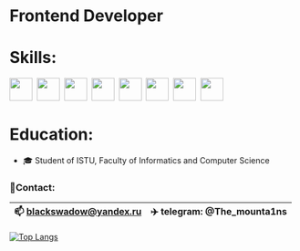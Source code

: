 # Frontend Developer


# Skills:
<img height="40" src="https://cdn.jsdelivr.net/gh/devicons/devicon/icons/html5/html5-original.svg" />&nbsp;
<img height="40" src="https://cdn.jsdelivr.net/gh/devicons/devicon/icons/css3/css3-original.svg" />&nbsp;
<img height="40" src="https://cdn.jsdelivr.net/gh/devicons/devicon/icons/javascript/javascript-original.svg" />&nbsp;
<img height="40" src="https://cdn.jsdelivr.net/gh/devicons/devicon/icons/typescript/typescript-original.svg" />&nbsp;
<img height="40" src="https://cdn.jsdelivr.net/gh/devicons/devicon/icons/react/react-original.svg" />&nbsp;
<img height="40" src="https://cdn.jsdelivr.net/gh/devicons/devicon/icons/sass/sass-original.svg" />&nbsp;
<img height="40" src="https://cdn.jsdelivr.net/gh/devicons/devicon/icons/figma/figma-original.svg" />&nbsp;
<img height="40" src="https://cdn.jsdelivr.net/gh/devicons/devicon/icons/github/github-original.svg" />

# Education:
  - 🎓 Student of ISTU, Faculty of Informatics and Computer Science

### 📱Contact:
| 📫 blackswadow@yandex.ru | ✈️ telegram: @The_mounta1ns |
| --- | --- |
          
        

[![Top Langs](https://github-readme-stats.vercel.app/api/top-langs/?username=TBSTheMountainsSay&layout=compact&theme=vision-friendly-default)](https://github.com/anuraghazra/github-readme-stats)



